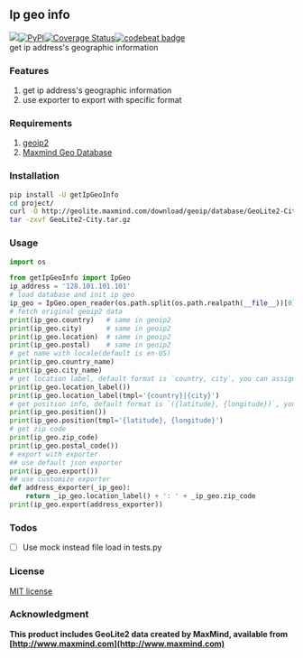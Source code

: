 ## Ip geo info  
[![](https://travis-ci.org/ezirmusitua/ipgeo.svg?branch=master)](https://travis-ci.org/ezirmusitua/ipgeo)[![PyPI](https://img.shields.io/pypi/dm/getIpGeoInfo.svg)](https://pypi.python.org/pypi?%3Aaction=pkg_edit&name=getIpGeoInfo)[![Coverage Status](https://coveralls.io/repos/github/ezirmusitua/ipgeo/badge.svg?branch=master)](https://coveralls.io/github/ezirmusitua/ipgeo?branch=master)[![codebeat badge](https://codebeat.co/badges/67f9663f-af34-4615-9c9b-b52411200c76)](https://codebeat.co/projects/github-com-ezirmusitua-ipgeo-master)  
get ip address's geographic information  
### Features  
1. get ip address's geographic information  
2. use exporter to export with specific format  

### Requirements  
1. [geoip2](https://github.com/maxmind/GeoIP2-python)    
2. [Maxmind Geo Database](http://dev.maxmind.com/geoip/geoip2/geolite2/)    

### Installation  
```bash    
pip install -U getIpGeoInfo  
cd project/
curl -O http://geolite.maxmind.com/download/geoip/database/GeoLite2-City.tar.gz  
tar -zxvf GeoLite2-City.tar.gz
```  

### Usage  
```python  
import os  

from getIpGeoInfo import IpGeo  
ip_address = '128.101.101.101'
# load database and init ip geo  
ip_geo = IpGeo.open_reader(os.path.split(os.path.realpath(__file__))[0] + '/GeoLite2-City.mmdb')(ip_address)  
# fetch original geoip2 data  
print(ip_geo.country)   # same in geoip2
print(ip_geo.city)      # same in geoip2
print(ip_geo.location)  # same in geoip2
print(ip_geo.postal)    # same in geoip2  
# get name with locale(default is en-US)  
print(ip_geo.country_name)  
print(ip_geo.city_name)  
# get location label, default format is `country, city`, you can assign template like `{country}|{city}`  
print(ip_geo.location_label())
print(ip_geo.location_label(tmpl='{country}|{city}')  
# get position info, default format is `({latitude}, {longitude})`, you can assign template like `{latitude}, {longitude}`  
print(ip_geo.position())
print(ip_geo.position(tmpl='{latitude}, {longitude}')  
# get zip code  
print(ip_geo.zip_code)
print(ip_geo.postal_code())  
# export with exporter  
## use default json exporter  
print(ip_geo.export())  
## use customize exporter  
def address_exporter(_ip_geo):
    return _ip_geo.location_label() + ': ' + _ip_geo.zip_code
print(ip_geo.export(address_exporter))
```  

### Todos 
 - [ ] Use mock instead file load in tests.py

### License  
[MIT license](https://opensource.org/licenses/MIT)  
### Acknowledgment  
**This product includes GeoLite2 data created by MaxMind, available from [http://www.maxmind.com](http://www.maxmind.com)**    

